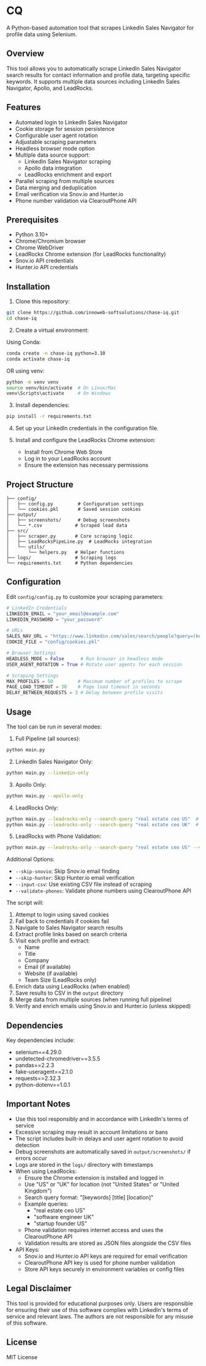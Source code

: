 # CQ

A Python-based automation tool that scrapes LinkedIn Sales Navigator for profile data using Selenium.

## Overview

This tool allows you to automatically scrape LinkedIn Sales Navigator search results for contact information and profile data, targeting specific keywords. It supports multiple data sources including LinkedIn Sales Navigator, Apollo, and LeadRocks.

## Features

- Automated login to LinkedIn Sales Navigator
- Cookie storage for session persistence
- Configurable user agent rotation
- Adjustable scraping parameters
- Headless browser mode option
- Multiple data source support:
  - LinkedIn Sales Navigator scraping
  - Apollo data integration
  - LeadRocks enrichment and export
- Parallel scraping from multiple sources
- Data merging and deduplication
- Email verification via Snov.io and Hunter.io
- Phone number validation via ClearoutPhone API

## Prerequisites

- Python 3.10+
- Chrome/Chromium browser
- Chrome WebDriver
- LeadRocks Chrome extension (for LeadRocks functionality)
- Snov.io API credentials
- Hunter.io API credentials

## Installation

1. Clone this repository:
```bash
git clone https://github.com/innoweb-softsolutions/chase-iq.git
cd chase-iq
```

2. Create a virtual environment:

Using Conda:
```bash
conda create -n chase-iq python=3.10
conda activate chase-iq
```

OR using venv:
```bash
python -m venv venv
source venv/bin/activate  # On Linux/Mac
venv\Scripts\activate     # On Windows
```

3. Install dependencies:
```bash
pip install -r requirements.txt
```

4. Set up your LinkedIn credentials in the configuration file.

5. Install and configure the LeadRocks Chrome extension:
   - Install from Chrome Web Store
   - Log in to your LeadRocks account
   - Ensure the extension has necessary permissions

## Project Structure

```
├── config/
│   ├── config.py         # Configuration settings
│   └── cookies.pkl       # Saved session cookies
├── output/
│   ├── screenshots/      # Debug screenshots
│   └── *.csv            # Scraped lead data
├── src/
│   ├── scraper.py       # Core scraping logic
│   ├── LeadRocksPipeLine.py  # LeadRocks integration
│   └── utils/
│       └── helpers.py   # Helper functions
├── logs/                # Scraping logs
└── requirements.txt     # Python dependencies
```

## Configuration

Edit `config/config.py` to customize your scraping parameters:

```python
# LinkedIn Credentials
LINKEDIN_EMAIL = "your_email@example.com"
LINKEDIN_PASSWORD = "your_password"

# URLs
SALES_NAV_URL = "https://www.linkedin.com/sales/search/people?query=(keywords:Real%20Estate%20Email)"
COOKIE_FILE = "config/cookies.pkl"

# Browser Settings
HEADLESS_MODE = False      # Run browser in headless mode
USER_AGENT_ROTATION = True # Rotate user agents for each session

# Scraping Settings
MAX_PROFILES = 50         # Maximum number of profiles to scrape
PAGE_LOAD_TIMEOUT = 30    # Page load timeout in seconds
DELAY_BETWEEN_REQUESTS = 3 # Delay between profile visits
```

## Usage

The tool can be run in several modes:

1. Full Pipeline (all sources):
```bash
python main.py
```

2. LinkedIn Sales Navigator Only:
```bash
python main.py --linkedin-only
```

3. Apollo Only:
```bash
python main.py --apollo-only
```

4. LeadRocks Only:
```bash
python main.py --leadrocks-only --search-query "real estate ceo US"  # For United States
python main.py --leadrocks-only --search-query "real estate ceo UK"  # For United Kingdom
```

5. LeadRocks with Phone Validation:
```bash
python main.py --leadrocks-only --search-query "real estate ceo US" --validate-phones
```

Additional Options:
- `--skip-snovio`: Skip Snov.io email finding
- `--skip-hunter`: Skip Hunter.io email verification
- `--input-csv`: Use existing CSV file instead of scraping
- `--validate-phones`: Validate phone numbers using ClearoutPhone API

The script will:
1. Attempt to login using saved cookies
2. Fall back to credentials if cookies fail
3. Navigate to Sales Navigator search results
4. Extract profile links based on search criteria
5. Visit each profile and extract:
   - Name
   - Title
   - Company
   - Email (if available)
   - Website (if available)
   - Team Size (LeadRocks only)
6. Enrich data using LeadRocks (when enabled)
7. Save results to CSV in the `output` directory
8. Merge data from multiple sources (when running full pipeline)
9. Verify and enrich emails using Snov.io and Hunter.io (unless skipped)

## Dependencies

Key dependencies include:
- selenium==4.29.0
- undetected-chromedriver==3.5.5
- pandas==2.2.3
- fake-useragent==2.1.0
- requests==2.32.3
- python-dotenv==1.0.1

## Important Notes

- Use this tool responsibly and in accordance with LinkedIn's terms of service
- Excessive scraping may result in account limitations or bans
- The script includes built-in delays and user agent rotation to avoid detection
- Debug screenshots are automatically saved in `output/screenshots/` if errors occur
- Logs are stored in the `logs/` directory with timestamps
- When using LeadRocks:
  - Ensure the Chrome extension is installed and logged in
  - Use "US" or "UK" for location (not "United States" or "United Kingdom")
  - Search query format: "[keywords] [title] [location]"
  - Example queries:
    - "real estate ceo US"
    - "software engineer UK"
    - "startup founder US"
  - Phone validation requires internet access and uses the ClearoutPhone API
  - Validation results are stored as JSON files alongside the CSV files
- API Keys:
  - Snov.io and Hunter.io API keys are required for email verification
  - ClearoutPhone API key is used for phone number validation
  - Store API keys securely in environment variables or config files

## Legal Disclaimer

This tool is provided for educational purposes only. Users are responsible for ensuring their use of this software complies with LinkedIn's terms of service and relevant laws. The authors are not responsible for any misuse of this software.

## License

MIT License
